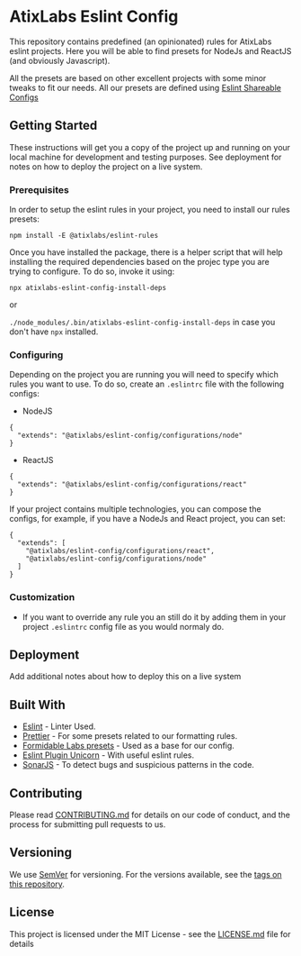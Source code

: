 # AtixLabs Eslint Config 

This repository contains predefined (an opinionated) rules for AtixLabs eslint projects. Here you will be able to find presets for NodeJs and ReactJS (and obviously Javascript).

All the presets are based on other excellent projects with some minor tweaks to fit our needs. All our presets are defined using [Eslint Shareable Configs](https://eslint.org/docs/developer-guide/shareable-configs)

## Getting Started

These instructions will get you a copy of the project up and running on your local machine for development and testing purposes. See deployment for notes on how to deploy the project on a live system.

### Prerequisites

In order to setup the eslint rules in your project, you need to install our rules presets: 

```
npm install -E @atixlabs/eslint-rules
```

Once you have installed the package, there is a helper script that will help installing the required dependencies based on the projec type you are trying to configure. To do so, invoke it using:

`npx atixlabs-eslint-config-install-deps` 

or

`./node_modules/.bin/atixlabs-eslint-config-install-deps` in case you don't have `npx` installed.

### Configuring 

Depending on the project you are running you will need to specify which rules you want to use. To do so, create an `.eslintrc` file with the following configs:

- NodeJS

```
{
  "extends": "@atixlabs/eslint-config/configurations/node"
}

```

- ReactJS

```
{
  "extends": "@atixlabs/eslint-config/configurations/react"
}

```

If your project contains multiple technologies, you can compose the configs, for example, if you have a NodeJs and React project, you can set:

```
{
  "extends": [
    "@atixlabs/eslint-config/configurations/react",
    "@atixlabs/eslint-config/configurations/node"
  ]
}

```

### Customization

- If you want to override any rule you an still do it by adding them in your project `.eslintrc` config file as you would normaly do.

## Deployment

Add additional notes about how to deploy this on a live system

## Built With

* [Eslint](https://eslint.org/) - Linter Used.
* [Prettier](https://prettier.io/) - For some presets related to our formatting rules.
* [Formidable Labs presets](https://github.com/FormidableLabs/eslint-config-formidable) - Used as a base for our config.
* [Eslint Plugin Unicorn](https://github.com/sindresorhus/eslint-plugin-unicorn) - With useful eslint rules.
* [SonarJS](https://github.com/SonarSource/eslint-plugin-sonarjs) - To detect bugs and suspicious patterns in the code.

## Contributing

Please read [CONTRIBUTING.md](CONTRIBUTING.md) for details on our code of conduct, and the process for submitting pull requests to us.

## Versioning

We use [SemVer](http://semver.org/) for versioning. For the versions available, see the [tags on this repository](https://github.com/your/project/tags). 

## License

This project is licensed under the MIT License - see the [LICENSE.md](LICENSE.md) file for details



